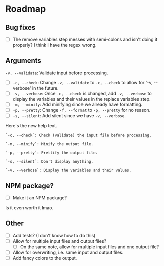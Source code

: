 # Roadmap

## Bug fixes

- [ ] The remove variables step messes with semi-colons and isn't doing it properly? I think I have the regex wrong.

## Arguments
`-v, --validate`: Validate input before processing.


- [ ] `-c, --check`: Change `-v, --validate` to `-c, --check` to allow for '-v, --verbose' in the future.
- [ ] `-v, --verbose`: Once `-c, --check` is changed, add `-v, --verbose` to display the variables and their values in the replace variables step.
- [ ] `-m, --minify`: Add minifying since we already have formatting.
- [ ] `-p, --pretty`: Change `-f, --format` to `-p, --pretty` for no reason.
- [ ] `-s, --silent`: Add silent since we have `-v, --verbose`.

Here's the new help text.
```
`-c, --check`: Check (validate) the input file before processing.

`-m, --minify`: Minify the output file.

`-p, --pretty`: Prettify the output file.

`-s, --silent`: Don't display anything.

`-v, --verbose`: Display the variables and their values.
```

## NPM package?

- [ ] Make it an NPM package?

Is it even worth it lmao.

## Other

- [ ] Add tests? (I don't know how to do this)
- [ ] Allow for multiple input files and output files?
    - [ ] On the same note, allow for multiple input files and one output file?
- [ ] Allow for overwriting, i.e. same input and output files.
- [ ] Add fancy colors to the output.
